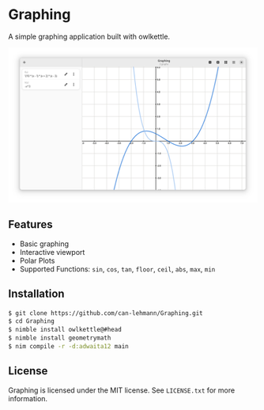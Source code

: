 # Graphing

A simple graphing application built with owlkettle.

![Screenshot](assets/screenshot.png)

## Features

- Basic graphing
- Interactive viewport
- Polar Plots
- Supported Functions: `sin`, `cos`, `tan`, `floor`, `ceil`, `abs`, `max`, `min`

## Installation

```bash
$ git clone https://github.com/can-lehmann/Graphing.git
$ cd Graphing
$ nimble install owlkettle@#head
$ nimble install geometrymath
$ nim compile -r -d:adwaita12 main
```

## License

Graphing is licensed under the MIT license.
See `LICENSE.txt` for more information.


